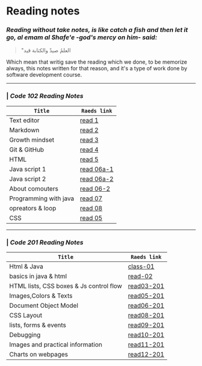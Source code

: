 # Reading notes

###  *Reading without take notes, is like catch a fish and then let it go, al emam al Shafe'e -god's mercy on him- said:*
 >"العلمُ صيدٌ والكتابة قيد

Which mean that writig save the reading which we done, to be memorize always, this notes written for that reason, and it's a type of work done by software development course.

-------------
### | *Code 102 Reading Notes* 

 **`Title`** | **`Raeds link`**                       
-----|-------
 Text editor | [read 1](https://magedashuriqi.github.io/reading-notes/read0)
Markdown | [read 2](https://magedashuriqi.github.io/reading-notes/editors)
Growth mindset | [read 3](https://magedashuriqi.github.io/reading-notes/growth)
Git & GitHub | [read 4](https://magedashuriqi.github.io/reading-notes/git)
HTML | [read 5](https://magedashuriqi.github.io/reading-notes/Read4)
Java script 1 | [read 06a-1](https://magedashuriqi.github.io/Class-06-JS/add-content.html)
Java script 2 | [read 06a-2](https://magedashuriqi.github.io/reading-notes/read06)
About comouters | [read 06-2](https://magedashuriqi.github.io/reading-notes/comp)
Programming with java |[read 07](https://magedashuriqi.github.io/reading-notes/read07)
opreators & loop | [read 08](https://magedashuriqi.github.io/reading-notes/opreators&loop)
CSS |[read 05](https://magedashuriqi.github.io/reading-notes/Color-css)

---------------------
### | *Code 201 Reading Notes*

  **`Title`** | **`Raeds link`**    
 -----------|-----------------           
 Html & Java| [class-01](https://magedashuriqi.github.io/reading-notes/201-reads/class-01)
basics in java & html| [read-02](https://magedashuriqi.github.io/reading-notes/201-reads/basics)
HTML lists, CSS boxes & Js control flow | [read03-201](https://magedashuriqi.github.io/reading-notes/201-reads/read03-201)
Images,Colors & Texts| [read05-201](https://magedashuriqi.github.io/reading-notes/201-reads/read-05-201)
Document Object Model| [read06-201](https://magedashuriqi.github.io/reading-notes/201-reads/read-06-201)
CSS Layout| [read08-201](https://magedashuriqi.github.io/reading-notes/201-reads/read08-201)
lists, forms & events| [read09-201](https://magedashuriqi.github.io/reading-notes/201-reads/read09-201)
Debugging| [read10-201](https://magedashuriqi.github.io/reading-notes/201-reads/read10-201)
Images and practical information| [read11-201](https://magedashuriqi.github.io/reading-notes/201-reads/read11-201)
Charts on webpages| [read12-201](https://magedashuriqi.github.io/reading-notes/201-reads/read12-201)
